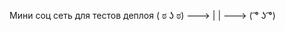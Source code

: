 Мини соц сеть для тестов деплоя
( ಠ ʖ ಠ) ---> 
              |
              |
               --->  ( ͡° ʖ ͡°)	

